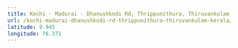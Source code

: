 ```yaml
---
title: Kochi - Madurai - Dhanushkodi Rd, Thrippunithura, Thiruvankulam, Kerala
url: /kochi-madurai-dhanushkodi-rd-thrippunithura-thiruvankulam-kerala/
latitude: 9.945
longitude: 76.371
---
```

